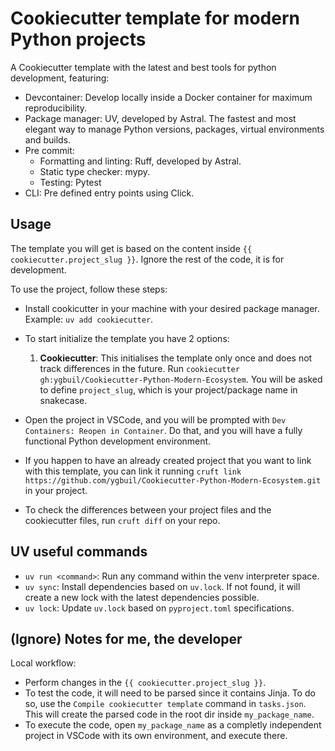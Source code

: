 # Cookiecutter template for modern Python projects

A Cookiecutter template with the latest and best tools for python development, featuring:

* Devcontainer: Develop locally inside a Docker container for maximum reproducibility.
* Package manager: UV, developed by Astral. The fastest and most elegant way to manage Python versions, packages, virtual environments and builds.
* Pre commit:
    * Formatting and linting: Ruff, developed by Astral.
    * Static type checker: mypy.
    * Testing: Pytest
* CLI: Pre defined entry points using Click.

## Usage

The template you will get is based on the content inside `{{ cookiecutter.project_slug }}`. Ignore the rest of the code, it is for development.

To use the project, follow these steps:

* Install cookicutter in your machine with your desired package manager. Example: `uv add cookiecutter`.
* To start initialize the template you have 2 options:
    1. **Cookiecutter**: This initialises the template only once and does not track differences in the future. Run `cookiecutter gh:ygbuil/Cookiecutter-Python-Modern-Ecosystem`. You will be asked to define `project_slug`, which is your project/package name in snakecase.
    <!-- 2. **Cruft**: This initialises the template and does allow for track differences in the future. Run `cruft create https://github.com/ygbuil/Cookiecutter-Python-Modern-Ecosystem.git`. -->
* Open the project in VSCode, and you will be prompted with `Dev Containers: Reopen in Container`. Do that, and you will have a fully functional Python development environment.

* If you happen to have an already created project that you want to link with this template, you can link it running `cruft link https://github.com/ygbuil/Cookiecutter-Python-Modern-Ecosystem.git` in your project.
* To check the differences between your project files and the cookiecutter files, run `cruft diff` on your repo.

## UV useful commands

* `uv run <command>`: Run any command within the venv interpreter space.
* `uv sync`: Install dependencies based on `uv.lock`. If not found, it will create a new lock with the latest dependencies possible.
* `uv lock`: Update `uv.lock` based on `pyproject.toml` specifications.

## (Ignore) Notes for me, the developer

Local workflow:
* Perform changes in the `{{ cookiecutter.project_slug }}`.
* To test the code, it will need to be parsed since it contains Jinja. To do so, use the `Compile cookiecutter template` command in `tasks.json`. This will create the parsed code in the root dir inside `my_package_name`.
* To execute the code, open `my_package_name` as a completly independent project in VSCode with its own environment, and execute there. 
